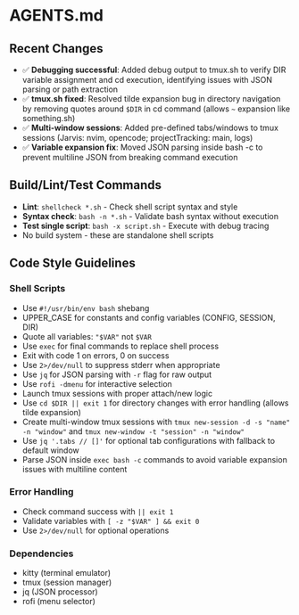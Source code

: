 # AGENTS.md

## Recent Changes
- ✅ **Debugging successful**: Added debug output to tmux.sh to verify DIR variable assignment and cd execution, identifying issues with JSON parsing or path extraction
- ✅ **tmux.sh fixed**: Resolved tilde expansion bug in directory navigation by removing quotes around `$DIR` in cd command (allows `~` expansion like something.sh)
- ✅ **Multi-window sessions**: Added pre-defined tabs/windows to tmux sessions (Jarvis: nvim, opencode; projectTracking: main, logs)
- ✅ **Variable expansion fix**: Moved JSON parsing inside bash -c to prevent multiline JSON from breaking command execution

## Build/Lint/Test Commands
- **Lint**: `shellcheck *.sh` - Check shell script syntax and style
- **Syntax check**: `bash -n *.sh` - Validate bash syntax without execution
- **Test single script**: `bash -x script.sh` - Execute with debug tracing
- No build system - these are standalone shell scripts

## Code Style Guidelines

### Shell Scripts
- Use `#!/usr/bin/env bash` shebang
- UPPER_CASE for constants and config variables (CONFIG, SESSION, DIR)
- Quote all variables: `"$VAR"` not `$VAR`
- Use `exec` for final commands to replace shell process
- Exit with code 1 on errors, 0 on success
- Use `2>/dev/null` to suppress stderr when appropriate
- Use `jq` for JSON parsing with `-r` flag for raw output
- Use `rofi -dmenu` for interactive selection
- Launch tmux sessions with proper attach/new logic
- Use `cd $DIR || exit 1` for directory changes with error handling (allows tilde expansion)
- Create multi-window tmux sessions with `tmux new-session -d -s "name" -n "window"` and `tmux new-window -t "session" -n "window"`
- Use `jq '.tabs // []'` for optional tab configurations with fallback to default window
- Parse JSON inside `exec bash -c` commands to avoid variable expansion issues with multiline content

### Error Handling
- Check command success with `|| exit 1`
- Validate variables with `[ -z "$VAR" ] && exit 0`
- Use `2>/dev/null` for optional operations

### Dependencies
- kitty (terminal emulator)
- tmux (session manager)
- jq (JSON processor)
- rofi (menu selector)